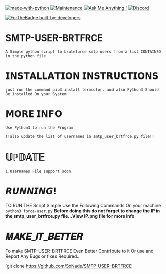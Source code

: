 [![made-with-python](https://img.shields.io/badge/Made%20with-Python-1f425f.svg)](https://www.python.org/)
[![Maintenance](https://img.shields.io/badge/Maintained%3F-yes-green.svg)](https://github.com/SxNade)
[![Ask Me Anything !](https://img.shields.io/badge/Ask%20me-anything-1abc9c.svg)](https://github.com/SxNade)
[![Discord](https://img.shields.io/discord/591914197219016707.svg?label=&logo=discord&logoColor=ffffff&color=7389D8&labelColor=6A7EC2)](https://github.com/SxNade)


[![ForTheBadge built-by-developers](http://ForTheBadge.com/images/badges/built-by-developers.svg)](https://github.com/SxNade)

# SMTP-USER-BRTFRCE
`A Simple python script to bruteforce smtp users from a list CONTAINED in the python file`

# 𝗜𝗡𝗦𝗧𝗔𝗟𝗟𝗔𝗧𝗜𝗢𝗡 𝗜𝗡𝗦𝗧𝗥𝗨𝗖𝗧𝗜𝗢𝗡𝗦
`just run the command pip3 install termcolor.
 and also Python3 Should Be installed On your System`
 
 # 𝗠𝗢𝗥𝗘 𝗜𝗡𝗙𝗢

`Use Python3 to run the Program`

`!!also update the list of usernames in smtp_user_brtfrce.py file!!`

# 𝕌ℙ𝔻𝔸𝕋𝔼
`1.Usernames File support soon.`

# 𝙍𝙐𝙉𝙉𝙄𝙉𝙂!

TO RUN THE Script Simple Use the Following Commands On your machine
`python3 force-user.py` 
**Before doing this do not forget to change the IP in the smtp_user_brtfrce.py file...View IP.png file for more info**
 
# 𝑴𝑨𝑲𝑬_𝑰𝑻_𝑩𝑬𝑻𝑻𝑬𝑹
To make SMTP-USER-BRTFRCE Even Better Contribute to it Or use and Report Any Bugs or fixes Required..

`git clone https://github.com/SxNade/SMTP-USER-BRTFRCE
